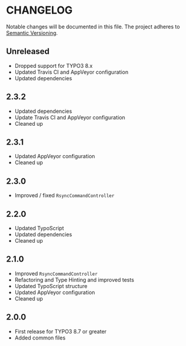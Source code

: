 CHANGELOG
=========

Notable changes will be documented in this file. The project adheres to [Semantic Versioning].

Unreleased
----------

* Dropped support for TYPO3 8.x
* Updated Travis CI and AppVeyor configuration
* Updated dependencies

2.3.2
-----

* Updated dependencies
* Update Travis CI and AppVeyor configuration
* Cleaned up

2.3.1
-----

* Updated AppVeyor configuration
* Cleaned up

2.3.0
-----

* Improved / fixed `RsyncCommandController`

2.2.0
-----

* Updated TypoScript
* Updated dependencies
* Cleaned up

2.1.0
-----

* Improved `RsyncCommandController`
* Refactoring and Type Hinting and improved tests
* Updated TypoScript structure
* Updated AppVeyor configuration
* Cleaned up

2.0.0
-----

* First release for TYPO3 8.7 or greater
* Added common files

[Semantic Versioning]: http://semver.org "Semantic Versioning"
